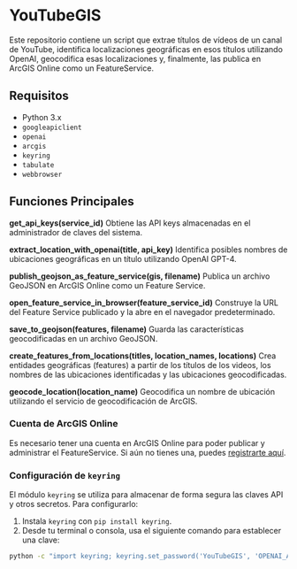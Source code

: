 # YouTubeGIS

Este repositorio contiene un script que extrae títulos de vídeos de un canal de YouTube, identifica localizaciones geográficas en esos títulos utilizando OpenAI, geocodifica esas localizaciones y, finalmente, las publica en ArcGIS Online como un FeatureService.

## Requisitos

- Python 3.x
- `googleapiclient`
- `openai`
- `arcgis`
- `keyring`
- `tabulate`
- `webbrowser`

## Funciones Principales
**get_api_keys(service_id)**
Obtiene las API keys almacenadas en el administrador de claves del sistema.

**extract_location_with_openai(title, api_key)**
Identifica posibles nombres de ubicaciones geográficas en un título utilizando OpenAI GPT-4.

**publish_geojson_as_feature_service(gis, filename)**
Publica un archivo GeoJSON en ArcGIS Online como un Feature Service.

**open_feature_service_in_browser(feature_service_id)**
Construye la URL del Feature Service publicado y la abre en el navegador predeterminado.

**save_to_geojson(features, filename)**
Guarda las características geocodificadas en un archivo GeoJSON.

**create_features_from_locations(titles, location_names, locations)**
Crea entidades geográficas (features) a partir de los títulos de los videos, los nombres de las ubicaciones identificadas y las ubicaciones geocodificadas.

**geocode_location(location_name)**
Geocodifica un nombre de ubicación utilizando el servicio de geocodificación de ArcGIS.

### Cuenta de ArcGIS Online

Es necesario tener una cuenta en ArcGIS Online para poder publicar y administrar el FeatureService. Si aún no tienes una, puedes [registrarte aquí](https://www.arcgis.com/home/signin.html).

### Configuración de `keyring`

El módulo `keyring` se utiliza para almacenar de forma segura las claves API y otros secretos. Para configurarlo:

1. Instala `keyring` con `pip install keyring`.
2. Desde tu terminal o consola, usa el siguiente comando para establecer una clave:

```bash
python -c "import keyring; keyring.set_password('YouTubeGIS', 'OPENAI_API_KEY', 'tu_clave_openai')"
